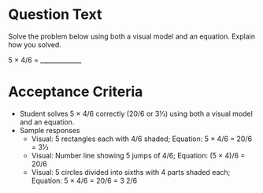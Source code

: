 # Question Text
Solve the problem below using both a visual model and an equation. Explain how you solved.

5 × 4/6 = _____________

# Acceptance Criteria

- Student solves 5 × 4/6 correctly (20/6 or 3⅓) using both a visual model and an equation.
- Sample responses
  - Visual: 5 rectangles each with 4/6 shaded; Equation: 5 × 4/6 = 20/6 = 3⅓
  - Visual: Number line showing 5 jumps of 4/6; Equation: (5 × 4)/6 = 20/6
  - Visual: 5 circles divided into sixths with 4 parts shaded each; Equation: 5 × 4/6 = 20/6 = 3 2/6
